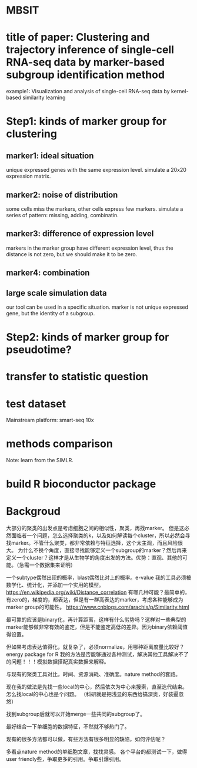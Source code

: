 # MBSIT

# title of paper: Clustering and trajectory inference of single-cell RNA-seq data by marker-based subgroup identification method

example1: Visualization and analysis of single-cell RNA-seq data by kernel-based similarity learning

# Step1: kinds of marker group for clustering

## marker1: ideal situation
unique expressed genes with the same expression level.
simulate a 20x20 expression matrix.

## marker2: noise of distribution
some cells miss the markers, other cells express few markers.
simulate a series of pattern: missing, adding, combinatin.

## marker3: difference of expression level
markers in the marker group have different expression level, thus the distance is not zero, but we should make it to be zero.

## marker4: combination

## large scale simulation data
our tool can be used in a specific situation. marker is not unique expressed gene, but the identity of a subgroup.

# Step2: kinds of marker group for pseudotime?


# transfer to statistic question

# test dataset
Mainstream platform:
smart-seq
10x

# methods comparison

Note: learn from the SIMLR.

# build R bioconductor package

# Backgroud

大部分的聚类的出发点是考虑细胞之间的相似性，聚类，再找marker。
但是这必然面临者一个问题，怎么选择聚类的k，以及如何解读每个cluster，所以必然会寻找marker。不管什么聚类，都非常依赖与特征选择，这个太主观，而且风险很大。
为什么不换个角度，直接寻找能够定义一个subgroup的marker？然后再来定义一个cluster？这样才是从生物学的角度出发的方法。优势：直观、其他的可能。（急需一个数据集来证明）

一个subtype偶然出现的概率，blast偶然比对上的概率。e-value
我的工具必须被数学化、统计化，并添加一个实用的模型。
https://en.wikipedia.org/wiki/Distance_correlation
有哪几种可能？最简单的，有zero的，梯度的，都表达，但是有一群高表达的marker，考虑各种能够成为marker group的可能性。
https://www.cnblogs.com/arachis/p/Similarity.html

最可靠的应该是binary化，再计算距离，这样有什么劣势吗？这样对一些典型的marker能够做非常有效的鉴定，但是不能鉴定高低的差异。因为binary依赖阈值得设置。

但如果考虑表达值得化，就复杂了，必须normalize，用哪种距离度量比较好？
energy package for R
我的方法是否能够通过各种测试，解决其他工具解决不了的问题！！！模拟数据搭配真实数据来解释。

与现有的聚类工具对比，时间、资源消耗、准确度。nature method的套路。

现在我的做法是先找一些local的中心，然后依次为中心来搜索，直至迭代结束。怎么找local的中心也是个问题。
（科研就是把浅显的东西给搞深奥，好装逼忽悠）

找到subgroup后就可以开始merge一些共同的subgroup了。

最好结合一下单细胞的数据特征，不然就不够热门了。

现有的很多方法都可以做，有些方法有很多明显的缺陷，如何评估呢？

多看点nature method的单细胞文章，找找灵感。
各个平台的都测试一下，做得user friendly些，争取更多的引用。争取引爆引用。



